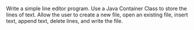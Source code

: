 Write a simple line editor program. Use a Java Container Class to store the lines of text. Allow the user to create
a new file, open an existing file, insert text, append text, delete lines, and write the file.
